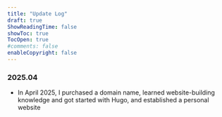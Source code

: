 ```yaml
---
title: "Update Log"
draft: true
ShowReadingTime: false
showToc: true
TocOpen: true
#comments: false
enableCopyright: false
---
```

### 2025.04
* In April 2025, I purchased a domain name, learned website-building knowledge and got started with Hugo, and established a personal website